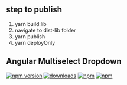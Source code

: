 ## step to publish

1.  yarn build:lib
2.  navigate to dist-lib folder
3.  yarn publish
4.  yarn deployOnly

## Angular Multiselect Dropdown

[![npm version](https://img.shields.io/npm/v/ng-multiselect-dropdown-angular7.svg)](https://www.npmjs.com/package/ng-multiselect-dropdown-angular7)
[![downloads](https://img.shields.io/npm/dt/ng-multiselect-dropdown-angular7.svg)](https://www.npmjs.com/package/ng-multiselect-dropdown-angular7)
[![npm](https://img.shields.io/npm/dm/localeval.svg)](https://www.npmjs.com/package/ng-multiselect-dropdown-angular7)
[![npm](https://img.shields.io/npm/dw/localeval.svg)](https://www.npmjs.com/package/ng-multiselect-dropdown-angular7)
